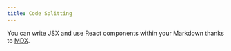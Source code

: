```yaml
---
title: Code Splitting
---
```


You can write JSX and use React components within your Markdown thanks to [MDX](https://mdxjs.com/).
